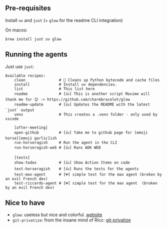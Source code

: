 
## Pre-requisites

Install `uv` and `just` (+ `glow` for the readme CLI integration)

On macos:

```
brew install just uv glow
```

## Running the agents

Just use `just`:

```
Available recipes:
    clean               # 🧹 Cleans up Python bytecode and cache files
    install             # Install uv dependencies.
    list                # This list here
    readme              # [👍] This is another script Maxime will thank me for 😉 -> https://github.com/charmbracelet/glow
    readme-update       # [👍] Updates the README with the latest `just` output
    venv                # This creates a .venv folder - only used by vscode

    [after-meeting]
    open-github         # [👍] Take me to github page for [emoji horse][emoji garlic]ish
    run-horseragish     # Run the agent in the CLI
    run-horseragish-web # [👍] Runs ADK WEB

    [tests]
    show-todos          # [👍] Show Action Items on code
    test-horseragish    # [👍] Runs the tests for the agents
    test-max-agent      # [💔] simple test for the max agent (broken by an evil French dev)
    test-riccardo-agent # [💔] simple test for the max agent  (broken by an evil French dev)
```


## Nice to have

- `glow`: useless but nice and colorful. [website](https://github.com/charmbracelet/glow)
- `git-privatize`: from the insane mind of Ricc: [git-privatize](https://github.com/palladius/sakura/blob/master/bin/git-privatize)

